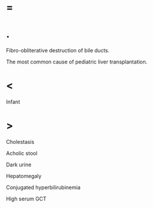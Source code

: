 # =

# .

Fibro-obliterative destruction of bile ducts.

The most common cause of pediatric liver transplantation.

# <

Infant

# >

Cholestasis

Acholic stool

Dark urine

Hepatomegaly

Conjugated hyperbilirubinemia

High serum GCT
